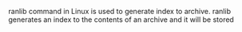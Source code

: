  ranlib command in Linux is used to generate index to archive. ranlib generates an index to the contents of an archive and it will be stored

